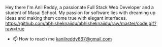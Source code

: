 Hey there
I'm Anil Reddy, a passionate Full Stack Web Developer and a student of Masai School. My passion for software lies with dreaming up ideas and making them come true with elegant interfaces.
https://github.com/abhisheknaiidu/abhisheknaiidu/raw/master/code.gif?raw=true
- 📫 How to reach me kanilreddy867@gmail.com

<!---
Smoke221/Smoke221 is a ✨ special ✨ repository because its `README.md` (this file) appears on your GitHub profile.
You can click the Preview link to take a look at your changes.
--->
